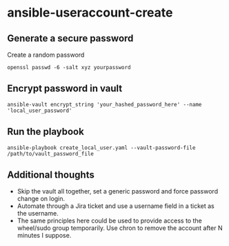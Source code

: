 # ansible-useraccount-create

## Generate a secure password

Create a random password

```
openssl passwd -6 -salt xyz yourpassword
```

## Encrypt password in vault

```
ansible-vault encrypt_string 'your_hashed_password_here' --name 'local_user_password'
```

## Run the playbook

```
ansible-playbook create_local_user.yaml --vault-password-file /path/to/vault_password_file

```


## Additional thoughts

- Skip the vault all together, set a generic password and force password change on login.
- Automate through a Jira ticket and use a username field in a ticket as the username.
- The same principles here could be used to provide access to the wheel/sudo group temporarily. Use chron to remove the account after N minutes I suppose.